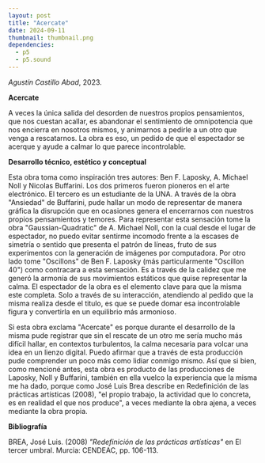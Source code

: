 ```yaml
---
layout: post
title: "Acercate"
date: 2024-09-11
thumbnail: thumbnail.png
dependencies:
  - p5
  - p5.sound
---
```


<div id="div-sketch">
  <script type="text/javascript" src="sketch.js"></script>
</div>

_Agustín Castillo Abad_, 2023.

**Acercate**

A veces la única salida del desorden de nuestros propios pensamientos, que nos cuestan acallar, es abandonar el sentimiento de omnipotencia que nos encierra en nosotros mismos, y animarnos a pedirle a un otro que venga a rescatarnos. La obra es eso, un pedido de que el espectador se acerque y ayude a calmar lo que parece incontrolable.

**Desarrollo técnico, estético y conceptual**

Esta obra toma como inspiración tres autores: Ben F. Laposky, A. Michael Noll y Nicolas Buffarini. Los dos primeros fueron pioneros en el arte electrónico. El tercero es un estudiante de la UNA. A través de la obra "Ansiedad" de Buffarini, pude hallar un modo de representar de manera gráfica la disrupción que en ocasiones genera el encerrarnos con nuestros propios pensamientos y temores. Para representar esta sensación tome la obra "Gaussian-Quadratic" de A. Michael Noll, con la cual desde el lugar de espectador, no puedo evitar sentirme incomodo frente a la escases de simetría o sentido que presenta el patrón de líneas, fruto de sus experimentos con la generación de imágenes por computadora. Por otro lado tome "Oscillons" de Ben F. Laposky (más particularmente "Oscillon 40") como contracara a esta sensación. Es a través de la calidez que me generó la armonía de sus movimientos estáticos que quise representar la calma.
El espectador de la obra es el elemento clave para que la misma este completa. Solo a través de su interacción, atendiendo al pedido que la misma realiza desde el titulo, es que se puede domar esa incontrolable figura y convertirla en un equilibrio más armonioso.

Si esta obra exclama "Acercate" es porque durante el desarrollo de la misma pude registrar que sin el rescate de un otro me sería mucho más difícil hallar, en contextos turbulentos, la calma necesaria para volcar una idea en un lienzo digital. Puedo afirmar que a través de esta producción pude comprender un poco más como lidiar conmigo mismo. Así que si bien, como mencioné antes, esta obra es producto de las producciones de Laposky, Noll y Buffarini, también en ella vuelco la experiencia que la misma me ha dado, porque como José Luis Brea describe en Redefinición de las prácticas artísticas (2008), "el propio trabajo, la actividad que lo concreta, es en realidad el que nos produce", a veces mediante la obra ajena, a veces mediante la obra propia.

**Bibliografía**

BREA, José Luis. (2008) _"Redefinición de las prácticas artísticas"_ en El tercer umbral. Murcia: CENDEAC, pp. 106-113.